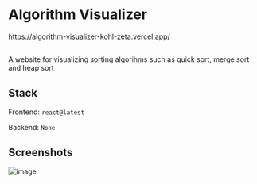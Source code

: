 # Algorithm Visualizer

https://algorithm-visualizer-kohl-zeta.vercel.app/

##

A website for visualizing sorting algorihms such as quick sort, merge sort and heap sort

## Stack
Frontend: `react@latest`

Backend: `None`

## Screenshots
![image](https://github.com/DanzHD/Algorithm-Visualizer/assets/120297386/eae79d4a-630d-4285-8c36-5eecd5908baa)

